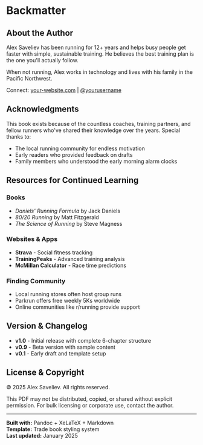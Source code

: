 # Backmatter

## About the Author

Alex Saveliev has been running for 12+ years and helps busy people get faster with simple, sustainable training. He believes the best training plan is the one you'll actually follow.

When not running, Alex works in technology and lives with his family in the Pacific Northwest.

Connect: [your-website.com](https://your-website.com) | [@yourusername](https://twitter.com/yourusername)

## Acknowledgments

This book exists because of the countless coaches, training partners, and fellow runners who've shared their knowledge over the years. Special thanks to:

- The local running community for endless motivation
- Early readers who provided feedback on drafts
- Family members who understood the early morning alarm clocks

## Resources for Continued Learning

### Books
- *Daniels' Running Formula* by Jack Daniels
- *80/20 Running* by Matt Fitzgerald  
- *The Science of Running* by Steve Magness

### Websites & Apps
- **Strava** - Social fitness tracking
- **TrainingPeaks** - Advanced training analysis
- **McMillan Calculator** - Race time predictions

### Finding Community
- Local running stores often host group runs
- Parkrun offers free weekly 5Ks worldwide
- Online communities like r/running provide support

## Version & Changelog

- **v1.0** - Initial release with complete 6-chapter structure
- **v0.9** - Beta version with sample content
- **v0.1** - Early draft and template setup

## License & Copyright

© 2025 Alex Saveliev. All rights reserved. 

This PDF may not be distributed, copied, or shared without explicit permission. For bulk licensing or corporate use, contact the author.

---

**Built with:** Pandoc + XeLaTeX + Markdown  
**Template:** Trade book styling system  
**Last updated:** January 2025